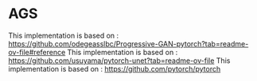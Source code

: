 # AGS

This implementation is based on : https://github.com/odegeasslbc/Progressive-GAN-pytorch?tab=readme-ov-file#reference
This implementation is based on : https://github.com/usuyama/pytorch-unet?tab=readme-ov-file
This implementation is based on : https://github.com/pytorch/pytorch

